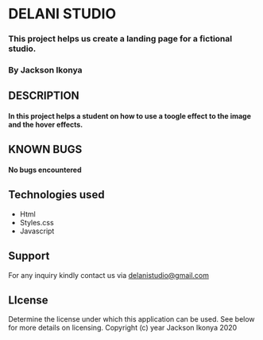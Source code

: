 # DELANI STUDIO
### This project helps us create a landing page for a fictional studio.
### By Jackson Ikonya
####
## DESCRIPTION
#### In this project helps a student on how to use a toogle effect to the image and the hover effects.
## KNOWN BUGS
#### No bugs encountered
## Technologies used
- Html
- Styles.css
- Javascript
## Support 
For any inquiry kindly contact us via delanistudio@gmail.com
## LIcense
Determine the license under which this application can be used. See below for more details on licensing.
Copyright (c) year Jackson Ikonya 2020